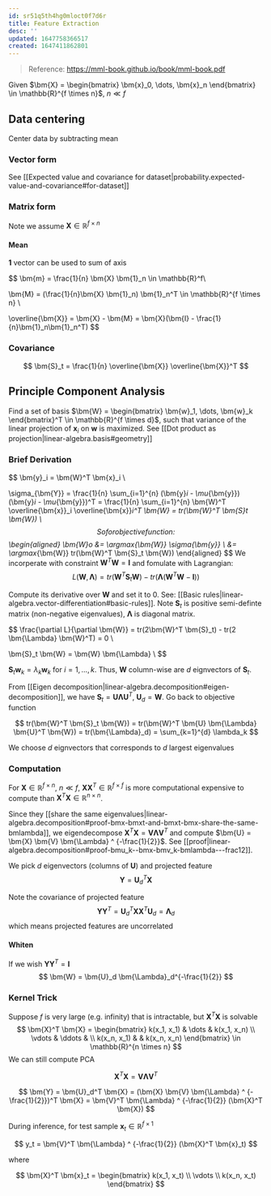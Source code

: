 ```yaml
---
id: sr51q5th4hg0mloct0f7d6r
title: Feature Extraction
desc: ''
updated: 1647758366517
created: 1647411862801
---
```


> Reference: https://mml-book.github.io/book/mml-book.pdf


Given $\bm{X} = \begin{bmatrix} \bm{x}_0, \dots, \bm{x}_n \end{bmatrix} \in \mathbb{R}^{f \times n}$, $n \ll f$

## Data centering
Center data by subtracting mean
### Vector form
 See [[Expected value and covariance for dataset|probability.expected-value-and-covariance#for-dataset]]
 
### Matrix form

Note we assume $\bm{X} \in \mathbb{R}^{f \times n}$

#### Mean

$\bm{1}$ vector can be used to sum of axis

$$
\bm{m} = \frac{1}{n} \bm{X} \bm{1}_n \in \mathbb{R}^f\\

\bm{M} = (\frac{1}{n}\bm{X} \bm{1}_n) \bm{1}_n^T \in \mathbb{R}^{f \times n} \\

\overline{\bm{X}} = \bm{X} - \bm{M} = \bm{X}(\bm{I} - \frac{1}{n}\bm{1}_n\bm{1}_n^T)
$$

### Covariance
$$
\bm{S}_t = \frac{1}{n} \overline{\bm{X}} \overline{\bm{X}}^T
$$

## Principle Component Analysis

Find a set of basis $\bm{W} = \begin{bmatrix} \bm{w}_1, \dots, \bm{w}_k \end{bmatrix}^T \in \mathbb{R}^{f \times d}$, such that variance of the linear projection of $\bm{x}_i$ on $\bm{w}$ is maximized. See [[Dot product as projection|linear-algebra.basis#geometry]]

### Brief Derivation

$$
\bm{y}_i = \bm{W}^T \bm{x}_i \\

\sigma_{\bm{Y}} = \frac{1}{n} \sum_{i=1}^{n} (\bm{y}_i - \mu_{\bm{y}})(\bm{y}_i - \mu_{\bm{y}})^T =  \frac{1}{n} \sum_{i=1}^{n} \bm{W}^T \overline{\bm{x}}_i \overline{\bm{x}}_i^T \bm{W} = tr(\bm{W}^T \bm{S}_t \bm{W}) \\
$$
So for objective function:
$$
\begin{aligned}
\bm{W}_o &= \argmax_{\bm{W}} \sigma_{\bm{y}} \\
&= \argmax_{\bm{W}} tr(\bm{W}^T \bm{S}_t \bm{W})
\end{aligned}
$$
We incorperate with constraint $\bm{W}^T \bm{W} = \bm{I}$ and fomulate with Lagrangian:
$$
L(\bm{W}, \bm{\Lambda}) = tr(\bm{W}^T \bm{S}_t \bm{W}) - tr(\bm{\Lambda}(\bm{W}^T \bm{W} - \bm{I}))
$$

Compute its derivative over $\bm{W}$ and set it to 0. See: [[Basic rules|linear-algebra.vector-differentiation#basic-rules]]. Note $\bm{S}_t$ is positive semi-definte matrix (non-negative eigenvalues), $\bm{\Lambda}$ is diagonal matrix.

$$
\frac{\partial L}{\partial \bm{W}} = tr(2\bm{W}^T \bm{S}_t) - tr(2 \bm{\Lambda} \bm{W}^T) = 0 \\

\bm{S}_t \bm{W} = \bm{W} \bm{\Lambda} \\
$$

$\bm{S}_t \bm{w}_k = \lambda_k \bm{w}_k$ for $i=1,\dots,k$. Thus, $\bm{W}$ column-wise are $d$ eignvectors of $\bm{S}_t$. 

From [[Eigen decomposition|linear-algebra.decomposition#eigen-decomposition]], we have $\bm{S}_t = \bm{U} \bm{\Lambda} \bm{U}^T$, $\bm{U}_d = \bm{W}$. Go back to objective function

$$
tr(\bm{W}^T \bm{S}_t \bm{W}) = tr(\bm{W}^T \bm{U} \bm{\Lambda} \bm{U}^T \bm{W}) = tr(\bm{\Lambda}_d) = \sum_{k=1}^{d} \lambda_k
$$

We choose $d$ eignvectors that corresponds to $d$ largest eigenvalues

### Computation

For $\bm{X} \in \mathbb{R}^{f \times n}$, $n \ll f$, $\bm{X}\bm{X}^T \in \mathbb{R}^{f \times f}$ is more computational expensive to compute than $\bm{X}^T \bm{X} \in \mathbb{R}^{n \times n}$.

Since they [[share the same eigenvalues|linear-algebra.decomposition#proof-bmx-bmxt-and-bmxt-bmx-share-the-same-bmlambda]], we eigendecompose $\bm{X}^T \bm{X} = \bm{V} \bm{\Lambda} \bm{V}^T$ and compute $\bm{U} = \bm{X} \bm{V} \bm{\Lambda} ^ {-\frac{1}{2}}$. See [[proof|linear-algebra.decomposition#proof-bmu_k--bmx-bmv_k-bmlambda---frac12]].

We pick $d$ eigenvectors (columns of $\bm{U}$) and projected feature
$$
\bm{Y} = \bm{U}_d^T \bm{X}
$$

Note the covariance of projected feature
$$
\bm{Y} \bm{Y}^T = \bm{U}_d^T \bm{X} \bm{X}^T \bm{U}_d = \bm{\Lambda}_d
$$
which means projected features are uncorrelated

#### Whiten
If we wish $\bm{Y} \bm{Y}^T = \bm{I}$
$$
\bm{W} = \bm{U}_d \bm{\Lambda}_d^{-\frac{1}{2}}
$$

### Kernel Trick
Suppose $f$ is very large (e.g. infinity) that is intractable, but $\bm{X}^T \bm{X}$ is solvable
$$
\bm{X}^T \bm{X} = 
\begin{bmatrix} 
k(x_1, x_1) & \dots & k(x_1, x_n) \\
\vdots & \ddots & \\
k(x_n, x_1) &        & k(x_n, x_n) 
\end{bmatrix}
\in \mathbb{R}^{n \times n}
$$
We can still compute PCA

$$
\bm{X}^T \bm{X} = \bm{V} \bm{\Lambda} \bm{V}^T
$$

$$
\bm{Y} = \bm{U}_d^T \bm{X} = (\bm{X} \bm{V} \bm{\Lambda} ^ {-\frac{1}{2}})^T \bm{X} = \bm{V}^T \bm{\Lambda} ^ {-\frac{1}{2}} (\bm{X}^T \bm{X})
$$

During inference, for test sample $\bm{x}_t \in \mathbb{R}^{f \times 1}$

$$
y_t = \bm{V}^T \bm{\Lambda} ^ {-\frac{1}{2}} (\bm{X}^T \bm{x}_t)
$$

where

$$
\bm{X}^T \bm{x}_t = 
\begin{bmatrix}
k(x_1, x_t) \\
\vdots \\
k(x_n, x_t)
\end{bmatrix}
$$
